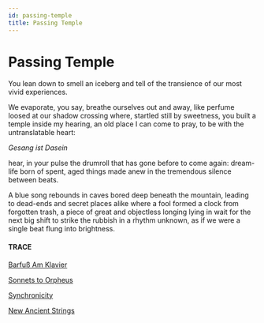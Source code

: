 ```yaml
---
id: passing-temple
title: Passing Temple 
---
```


# Passing Temple

You lean down to smell an iceberg 
and tell of the transience 
of our most vivid experiences.

We evaporate, you say, 
breathe ourselves out and away, 
like perfume loosed at our shadow crossing 
where, startled still by sweetness,
you built a temple inside my hearing,
an old place I can come to pray, to be
with the untranslatable heart:

_Gesang ist Dasein_

hear, in your pulse the drumroll
that has gone before 
to come again: 
dream-life born of spent, 
aged things made anew
in the tremendous silence 
between beats.

A blue song rebounds 
in caves bored deep
beneath the mountain, 
leading to dead-ends
and secret places alike 
where a fool formed a clock 
from forgotten trash,
a piece of great and objectless longing
lying in wait
for the next big shift to strike
the rubbish in a rhythm unknown,
as if we were a single beat
flung into brightness.


#### TRACE

[Barfuß Am Klavier](https://www.youtube.com/watch?v=tERRFWuYG48 "AnnenMayKantereit")

[Sonnets to Orpheus](https://room4truth.com/2012/01/18/a-god-can-do-it-2/ "Rainer Maria Rilke")

[Synchronicity](https://www.brainpickings.org/2017/03/09/atom-and-archetype-pauli-jung/ "Jung and Pauli")

[New Ancient Strings](https://www.youtube.com/watch?v=Lx7hhA0Aits "Toumani Diabaté & Ballaké Sissoko")
